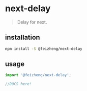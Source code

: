 # next-delay
> Delay for next.

## installation
```bash
npm install -S @feizheng/next-delay
```

## usage
```js
import '@feizheng/next-delay';

//DOCS here!
```
